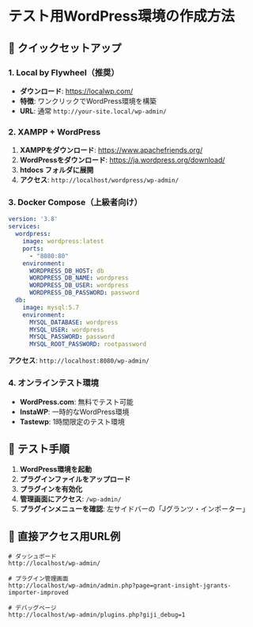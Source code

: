 # テスト用WordPress環境の作成方法

## 🚀 クイックセットアップ

### 1. Local by Flywheel（推奨）
- **ダウンロード**: https://localwp.com/
- **特徴**: ワンクリックでWordPress環境を構築
- **URL**: 通常 `http://your-site.local/wp-admin/`

### 2. XAMPP + WordPress
1. **XAMPPをダウンロード**: https://www.apachefriends.org/
2. **WordPressをダウンロード**: https://ja.wordpress.org/download/
3. **htdocs フォルダに展開**
4. **アクセス**: `http://localhost/wordpress/wp-admin/`

### 3. Docker Compose（上級者向け）
```yaml
version: '3.8'
services:
  wordpress:
    image: wordpress:latest
    ports:
      - "8080:80"
    environment:
      WORDPRESS_DB_HOST: db
      WORDPRESS_DB_NAME: wordpress
      WORDPRESS_DB_USER: wordpress
      WORDPRESS_DB_PASSWORD: password
  db:
    image: mysql:5.7
    environment:
      MYSQL_DATABASE: wordpress
      MYSQL_USER: wordpress
      MYSQL_PASSWORD: password
      MYSQL_ROOT_PASSWORD: rootpassword
```

**アクセス**: `http://localhost:8080/wp-admin/`

### 4. オンラインテスト環境
- **WordPress.com**: 無料でテスト可能
- **InstaWP**: 一時的なWordPress環境
- **Tastewp**: 1時間限定のテスト環境

## 📝 テスト手順

1. **WordPress環境を起動**
2. **プラグインファイルをアップロード**
3. **プラグインを有効化**
4. **管理画面にアクセス**: `/wp-admin/`
5. **プラグインメニューを確認**: 左サイドバーの「Jグランツ・インポーター」

## 🔗 直接アクセス用URL例

```
# ダッシュボード
http://localhost/wp-admin/

# プラグイン管理画面
http://localhost/wp-admin/admin.php?page=grant-insight-jgrants-importer-improved

# デバッグページ
http://localhost/wp-admin/plugins.php?giji_debug=1
```